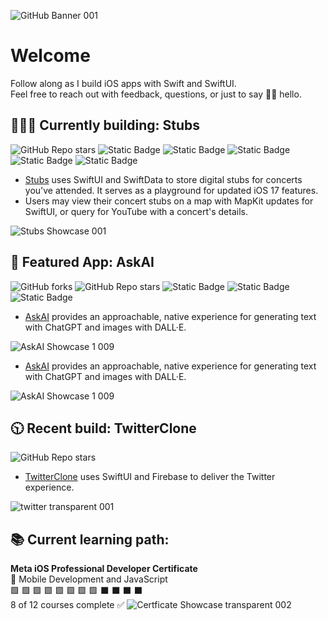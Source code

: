 ![‎GitHub Banner ‎001](https://github.com/bodhichristian/bodhichristian/assets/110639779/384b6b4c-2493-4975-985a-66110e115167)
# Welcome
Follow along as I build iOS apps with Swift and SwiftUI.  
Feel free to reach out with feedback, questions, or just to say 👋🏼 hello.  

## 👨🏻‍💻 Currently building: Stubs 
![GitHub Repo stars](https://img.shields.io/github/stars/bodhichristian/stubs)
![Static Badge](https://img.shields.io/badge/Swift-orange)
![Static Badge](https://img.shields.io/badge/SwiftUI-orange)
![Static Badge](https://img.shields.io/badge/SwiftData-orange)
![Static Badge](https://img.shields.io/badge/MapKit-green)
![Static Badge](https://img.shields.io/badge/YouTubeKit-red)

* [Stubs](https://github.com/bodhichristian/Stubs) uses SwiftUI and SwiftData to store digital stubs for concerts you've attended. It serves as a playground for updated iOS 17 features.
* Users may view their concert stubs on a map with MapKit updates for SwiftUI, or query for YouTube with a concert's details.
   
![‎Stubs Showcase ‎001](https://github.com/bodhichristian/bodhichristian/assets/110639779/046668df-0174-4297-966f-2c802da06bc9)


## 📱 Featured App: AskAI 
![GitHub forks](https://img.shields.io/github/forks/bodhichristian/askai) ![GitHub Repo stars](https://img.shields.io/github/stars/bodhichristian/askai)
![Static Badge](https://img.shields.io/badge/Swift-orange)
![Static Badge](https://img.shields.io/badge/SwiftUI-orange)
![Static Badge](https://img.shields.io/badge/OpenAI_API-gray)


* [AskAI](https://github.com/bodhichristian/AskAI) provides an approachable, native experience for generating text with ChatGPT and images with DALL·E.
  
![‎AskAI Showcase 1 ‎009](https://github.com/bodhichristian/bodhichristian/assets/110639779/f38119cb-1e72-4799-8aa0-491085697c46)


* [AskAI](https://github.com/bodhichristian/AskAI) provides an approachable, native experience for generating text with ChatGPT and images with DALL·E.
  
![‎AskAI Showcase 1 ‎009](https://github.com/bodhichristian/bodhichristian/assets/110639779/f38119cb-1e72-4799-8aa0-491085697c46)


## 🕥 Recent build: TwitterClone 
![GitHub Repo stars](https://img.shields.io/github/stars/bodhichristian/twitterclone) 
* [TwitterClone](https://github.com/bodhichristian/TwitterClone) uses SwiftUI and Firebase to deliver the Twitter experience.
  
![‎twitter transparent ‎001](https://github.com/bodhichristian/bodhichristian/assets/110639779/ed91fe22-a9ab-4243-a1ff-70f543a1439f)


## 📚 Current learning path:
<b>Meta iOS Professional Developer Certificate</b>  
📖 Mobile Development and JavaScript  
🟩 🟩 🟩 🟩 🟩 🟩 🟩 🟩 ⬛️ ⬛️ ⬛️ ⬛️  
8 of 12 courses complete ✅
![‎Certficate Showcase transparent ‎002](https://github.com/bodhichristian/bodhichristian/assets/110639779/0a6a2db3-0d38-47fd-97e8-98a0fb518c03)


